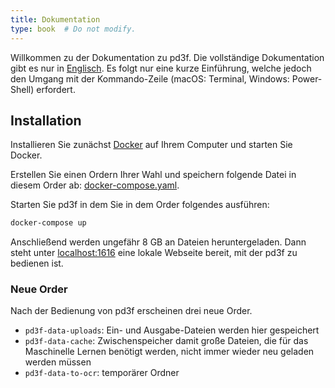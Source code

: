 ```yaml
---
title: Dokumentation
type: book  # Do not modify.
---
```


Willkommen zu der Dokumentation zu pd3f.
Die vollständige Dokumentation gibt es nur in [Englisch](/docs).
Es folgt nur eine kurze Einführung, welche jedoch den Umgang mit der Kommando-Zeile (macOS: Terminal, Windows: Power-Shell) erfordert.

## Installation

Installieren Sie zunächst [Docker](https://docs.docker.com/get-docker/) auf Ihrem Computer und starten Sie Docker.

Erstellen Sie einen Ordern Ihrer Wahl und speichern folgende Datei in diesem Order ab: [docker-compose.yaml](/docker-compose.yaml).

Starten Sie pd3f in dem Sie in dem Order folgendes ausführen:

```bash
docker-compose up
```

Anschließend werden ungefähr 8 GB an Dateien heruntergeladen. Dann steht unter [localhost:1616](http://localhost:1616) eine lokale Webseite bereit, mit der pd3f zu bedienen ist.


### Neue Order

Nach der Bedienung von pd3f erscheinen drei neue Order.

- `pd3f-data-uploads`: Ein- und Ausgabe-Dateien werden hier gespeichert
- `pd3f-data-cache`: Zwischenspeicher damit große Dateien, die für das Maschinelle Lernen benötigt werden, nicht immer wieder neu geladen werden müssen
- `pd3f-data-to-ocr`: temporärer Ordner
